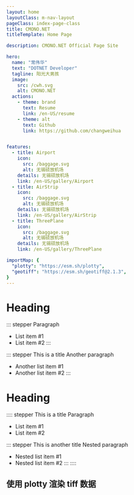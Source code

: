 ```yaml
---
layout: home
layoutClass: m-nav-layout
pageClass: index-page-class
title: CMONO.NET
titleTemplate: Home Page

description: CMONO.NET Official Page Site

hero:
  name: "常伟华"
  text: "DOTNET Developer"
  tagline: 阳光大男孩
  image:
    src: /cwh.svg
    alt: CMONO.NET
  actions:
    - theme: brand
      text: Resume
      link: /en-US/resume
    - theme: alt
      text: Github
      link: https://github.com/changweihua


features:
  - title: Airport
    icon:
      src: /baggage.svg
      alt: 无锡硕放机场
    details: 无锡硕放机场
    link: /en-US/gallery/Airport
  - title: AirStrip
    icon:
      src: /baggage.svg
      alt: 无锡硕放机场
    details: 无锡硕放机场
    link: /en-US/gallery/AirStrip
  - title: ThreePlane
    icon:
      src: /baggage.svg
      alt: 无锡硕放机场
    details: 无锡硕放机场
    link: /en-US/gallery/ThreePlane

importMap: {
  "plotty": "https://esm.sh/plotty",
  "geotiff": "https://esm.sh/geotiff@2.1.3",
}
---
```


<SkillRadar />

# Heading

::: stepper
Paragraph

- List item #1
- List item #2
:::

::: stepper This is a title
Another paragraph

- Another list item #1
- Another list item #2
:::

# Heading

:::: stepper This is a title
Paragraph

- List item #1
- List item #2

::: stepper This is another title
Nested paragraph

- Nested list item #1
- Nested list item #2
:::
::::

## 使用 plotty 渲染 tiff 数据

<sfc-playground src="../src/components/FireWorks.vue" language="vue" title="plotty" desc="plotty渲染"></sfc-playground>

<script lang="ts" setup>
import SkillRadar from '@/components/SkillRadar.vue';
</script>

<style scoped>
@media only screen and (max-width: 768px) {
  /** add more styles */
  .stepper .card,
  /** default moves left */
  .stepper-content .vp-code-group {
    margin-left: -3rem;
  }
}
</style>
